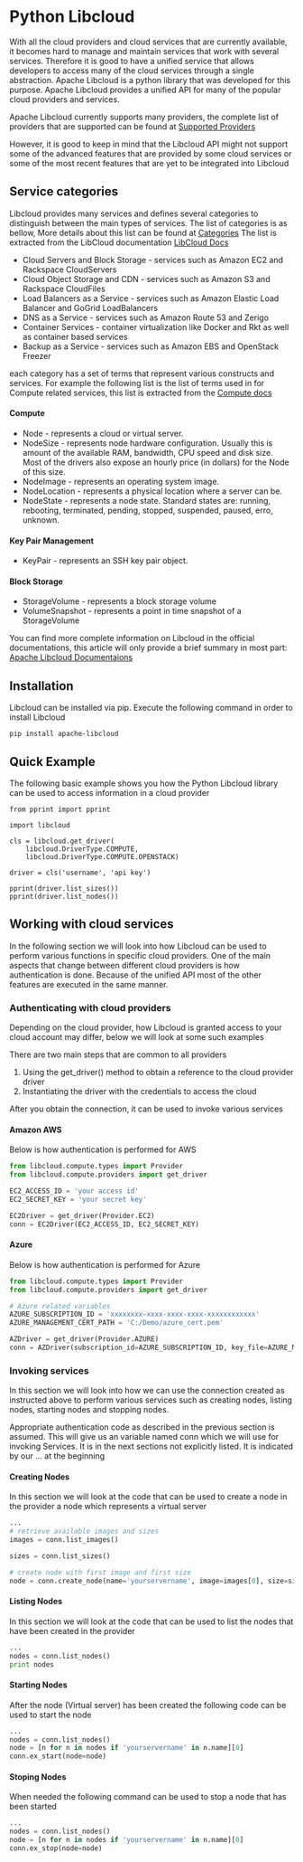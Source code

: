 # Python Libcloud
With all the cloud providers and cloud services that are currently 
available, it becomes hard to manage and maintain services that work 
with several services. Therefore it is good to have a unified service 
that allows developers to access many of the cloud services through a 
single abstraction. Apache Libcloud is a python library that was 
developed for this purpose. Apache Libcloud provides a unified API for 
many of the popular cloud providers and services.
 
 
Apache Libcloud currently supports many providers, the complete list of 
providers that are supported can be found at [Supported Providers](https://libcloud.readthedocs.io/en/latest/supported_providers.html)
 
However, it is good to keep in mind that the Libcloud API might not
support some of the advanced features that are provided by some cloud 
services or some of the most recent features that are yet to be 
integrated into Libcloud

## Service categories

Libcloud provides many services and defines several categories to 
distinguish between the main types of services. The list of categories 
is as bellow, More details about this list can be found at [Categories](https://libcloud.readthedocs.io/en/latest/index.html)
The list is extracted from the LibCloud documentation [LibCloud Docs](https://libcloud.readthedocs.io/en/latest/index.html)

* Cloud Servers and Block Storage - services such as Amazon EC2 and 
Rackspace CloudServers
* Cloud Object Storage and CDN - services such as Amazon S3 and 
Rackspace CloudFiles
* Load Balancers as a Service - services such as Amazon Elastic 
Load Balancer and GoGrid LoadBalancers
* DNS as a Service - services such as Amazon Route 53 and Zerigo
* Container Services - container virtualization like Docker and Rkt 
as well as container based services
* Backup as a Service - services such as Amazon EBS and OpenStack Freezer

each category has a set of terms that represent various constructs and
services. For example the following list is the list of terms used in
for Compute related services, this list is extracted from the [Compute docs](https://libcloud.readthedocs.io/en/latest/compute/index.html)

#### Compute

* Node - represents a cloud or virtual server.
* NodeSize - represents node hardware configuration. Usually this is
 amount of the available RAM, bandwidth, CPU speed and disk size. 
 Most of the drivers also expose an hourly price (in dollars) for 
 the Node of this size.
* NodeImage - represents an operating system image.
* NodeLocation - represents a physical location where a server can be.
* NodeState - represents a node state. Standard states are: running, 
rebooting, terminated, pending, stopped, suspended, paused, erro, unknown.

#### Key Pair Management
* KeyPair - represents an SSH key pair object.

#### Block Storage

* StorageVolume - represents a block storage volume
* VolumeSnapshot - represents a point in time snapshot of a StorageVolume

You can find more complete information on Libcloud in the official 
documentations, this article will only provide a brief summary in most 
part: [Apache Libcloud Documentaions](https://libcloud.readthedocs.io/en/latest/index.html)

## Installation

Libcloud can be installed via pip. Execute the following command in order
to install Libcloud

```console
pip install apache-libcloud
```

## Quick Example

The following basic example shows you how the Python Libcloud library
can be used to access information in a cloud provider

```code
from pprint import pprint

import libcloud

cls = libcloud.get_driver(
    libcloud.DriverType.COMPUTE,
    libcloud.DriverType.COMPUTE.OPENSTACK)

driver = cls('username', 'api key')

pprint(driver.list_sizes())
pprint(driver.list_nodes())
```

## Working with cloud services
In the following section we will look into how Libcloud can be used to
perform various functions in specific cloud providers. One of the main 
aspects that change between different cloud providers is how authentication
is done. Because of the unified API most of the other features are
executed in the same manner.

### Authenticating with cloud providers
Depending on the cloud provider, how Libcloud is granted access to your
cloud account may differ, below we will look at some such examples

There are two main steps that are common to all providers

1. Using the get_driver() method to obtain a reference to the cloud 
provider driver
2. Instantiating the driver with the credentials to access the cloud

After you obtain the connection, it can be used to invoke various services



#### Amazon AWS
Below is how authentication is performed for AWS 

```Python
from libcloud.compute.types import Provider
from libcloud.compute.providers import get_driver

EC2_ACCESS_ID = 'your access id'
EC2_SECRET_KEY = 'your secret key'

EC2Driver = get_driver(Provider.EC2)
conn = EC2Driver(EC2_ACCESS_ID, EC2_SECRET_KEY)
```

#### Azure
Below is how authentication is performed for Azure 

```Python
from libcloud.compute.types import Provider
from libcloud.compute.providers import get_driver

# Azure related variables
AZURE_SUBSCRIPTION_ID = 'xxxxxxxx–xxxx-xxxx-xxxx-xxxxxxxxxxxx'
AZURE_MANAGEMENT_CERT_PATH = 'C:/Demo/azure_cert.pem'

AZDriver = get_driver(Provider.AZURE)
conn = AZDriver(subscription_id=AZURE_SUBSCRIPTION_ID, key_file=AZURE_MANAGEMENT_CERT_PATH)
``` 

### Invoking services
 
In this section we will look into how we can use the connection created
as instructed above to perform various services such as creating nodes,
listing nodes, starting nodes and stopping nodes.

Appropriate authentication code as described in the previous section  is
assumed. This will give us an variable named conn which we will use for
invoking Services. It is in the next sections not explicitly listed. 
It is indicated by our ... at the beginning 

#### Creating Nodes

In this section we will look at the code that can be used to create a 
node in the provider a node which represents a virtual server

```Python
...
# retrieve available images and sizes
images = conn.list_images()

sizes = conn.list_sizes()

# create node with first image and first size
node = conn.create_node(name='yourservername', image=images[0], size=sizes[0])
```

#### Listing Nodes

In this section we will look at the code that can be used to list the
nodes that have been created in the provider

```Python
...
nodes = conn.list_nodes()
print nodes
```

#### Starting Nodes
After the node (Virtual server) has been created the following code can
be used to start the node

```Python
...
nodes = conn.list_nodes()
node = [n for n in nodes if 'yourservername' in n.name][0]
conn.ex_start(node=node)
```

#### Stoping Nodes
When needed the following command can be used to stop a node that has 
been started

```Python
...
nodes = conn.list_nodes()
node = [n for n in nodes if 'yourservername' in n.name][0]
conn.ex_stop(node=node)
```


